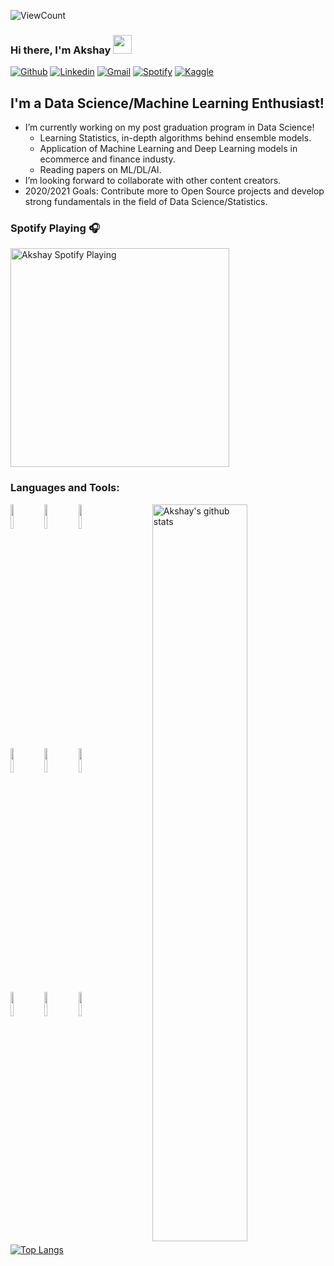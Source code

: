 ![ViewCount](https://views.whatilearened.today/views/github/akshayamrit/akshayamrit.svg?cache=remove)
### Hi there, I'm Akshay <img src="https://raw.githubusercontent.com/iampavangandhi/iampavangandhi/master/gifs/Hi.gif" width="30px">
<!-- Your badges
You can use the website to generate badges: https://shields.io/
-->

[![Github](https://img.shields.io/badge/-Github-333?style=flat&logo=Github&logoColor=white)](https://github.com/akshayamrit)
[![Linkedin](https://img.shields.io/badge/-LinkedIn-blue?style=flat&logo=Linkedin&logoColor=white)](https://www.linkedin.com/in/akshayamrit)
[![Gmail](https://img.shields.io/badge/-Gmail-c14438?style=flat&logo=Gmail&logoColor=white)](mailto:akshayamrit@gmail.com)
[![Spotify](https://img.shields.io/badge/-Spotify-1DB954?style=flat&logo=Spotify&logoColor=white)](https://open.spotify.com/user/akshayamrit)
[![Kaggle](https://img.shields.io/badge/-Kaggle-20beff?style=flat&logo=Kaggle&logoColor=white)](https://kaggle.com/akshayamrit)
&nbsp;

## I'm a Data Science/Machine Learning Enthusiast!

- I’m currently working on my post graduation program in Data Science!
  - Learning Statistics, in-depth algorithms behind ensemble models.
  - Application of Machine Learning and Deep Learning models in ecommerce and finance industy.
  - Reading papers on ML/DL/AI.
- I’m looking forward to collaborate with other content creators.
- 2020/2021 Goals: Contribute more to Open Source projects and develop strong fundamentals in the field of Data Science/Statistics.

### Spotify Playing 🎧
[<img src="https://novatorem.akshayamrit.vercel.app/api/spotify" alt="Akshay Spotify Playing" width="350" />](https://open.spotify.com/user/akshayamrit)
<br />

### Languages and Tools:

<!-- Your github readme stats
You can use this api: https://github.com/anuraghazra/github-readme-stats
-->
<p>
    <img width="55%" align="right" alt="Akshay's github stats" src="https://github-readme-stats.vercel.app/api?username=akshayamrit&show_icons=true&hide_border=true"/>

  <!-- Your languages and tools. Be careful with the alignment. 
  You can use this sites to get logos: https://www.vectorlogo.zone or https://simpleicons.org/
  -->
  <code><img width="10%" src="https://www.vectorlogo.zone/logos/python/python-ar21.svg"></code>
  <code><img width="10%" src="https://www.vectorlogo.zone/logos/numpy/numpy-ar21.svg"></code>
  <code><img width="10%" src="https://www.vectorlogo.zone/logos/jupyter/jupyter-ar21.svg"></code>
  <br />
  <code><img width="10%" src="https://www.vectorlogo.zone/logos/apache_spark/apache_spark-ar21.svg"></code>
  <code><img width="10%" src="https://www.vectorlogo.zone/logos/mysql/mysql-ar21.svg"></code>
  <code><img width="10%" src="https://www.vectorlogo.zone/logos/r-project/r-project-ar21.svg"></code>
  <br />
  <code><img width="10%" src="https://www.vectorlogo.zone/logos/git-scm/git-scm-ar21.svg"></code>
  <code><img width="10%" src="https://www.vectorlogo.zone/logos/github/github-ar21.svg"></code>
  <code><img width="10%" src="https://www.vectorlogo.zone/logos/visualstudio_code/visualstudio_code-ar21.svg"></code>
  
  [![Top Langs](https://github-readme-stats.vercel.app/api/top-langs/?username=akshayamrit&hide=jupyter%20notebook,html,css,java&show_icons=true&layout=compact&hide_border=true)](https://github.com/anuraghazra/github-readme-stats)
